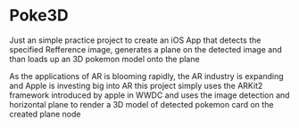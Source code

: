 # Poke3D
Just an simple practice project to create an iOS App that detects the specified Refference image, generates a plane on the detected image and than loads up an 3D pokemon model onto the plane 

As the applications of AR is blooming rapidly, the AR industry is expanding and Apple is investing big into AR
this project simply uses the ARKit2 framework introduced by apple in WWDC and uses the image detection and horizontal plane 
to render a 3D model of detected pokemon card on the created plane node 


